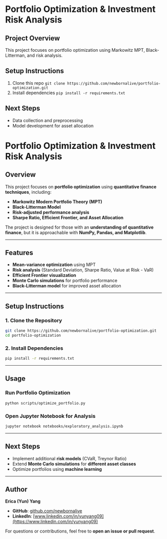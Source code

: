 # Portfolio Optimization & Investment Risk Analysis
## Project Overview 
This project focuses on portfolio optimization using Markowitz MPT, Black-Litterman, and risk analysis. 
## Setup Instructions 
1. Clone this repo `git clone https://github.com/newbornalive/portfolio-optimization.git` 
2. Install dependencies `pip install -r requirements.txt` 
## Next Steps 
- Data collection and preprocessing 
- Model development for asset allocation 

# Portfolio Optimization & Investment Risk Analysis
## Overview
This project focuses on **portfolio optimization** using **quantitative finance techniques**, including:
- **Markowitz Modern Portfolio Theory (MPT)**
- **Black-Litterman Model**
- **Risk-adjusted performance analysis**
- **Sharpe Ratio, Efficient Frontier, and Asset Allocation**

The project is designed for those with an **understanding of quantitative finance**, but it is approachable with **NumPy, Pandas, and Matplotlib**.

---

## Features
- **Mean-variance optimization** using MPT
- **Risk analysis** (Standard Deviation, Sharpe Ratio, Value at Risk - VaR)
- **Efficient Frontier visualization**
- **Monte Carlo simulations** for portfolio performance
- **Black-Litterman model** for improved asset allocation

---

## Setup Instructions
### **1. Clone the Repository**
```bash
git clone https://github.com/newbornalive/portfolio-optimization.git
cd portfolio-optimization
```

### **2. Install Dependencies**
```bash
pip install -r requirements.txt
```

---

## Usage
### **Run Portfolio Optimization**
```bash
python scripts/optimize_portfolio.py
```

### **Open Jupyter Notebook for Analysis**
```bash
jupyter notebook notebooks/exploratory_analysis.ipynb
```

---

## Next Steps
- Implement additional **risk models** (CVaR, Treynor Ratio)
- Extend **Monte Carlo simulations** for **different asset classes**
- Optimize portfolios using **machine learning**

---

## Author
**Erica (Yun) Yang**
- **GitHub**: [github.com/newbornalive](https://github.com/newbornalive)
- **LinkedIn**: [www.linkedin.com/in/yunyang09](https://www.linkedin.com/in/yunyang09)

For questions or contributions, feel free to **open an issue or pull request**.

